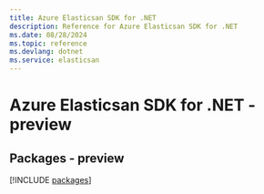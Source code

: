 ```yaml
---
title: Azure Elasticsan SDK for .NET
description: Reference for Azure Elasticsan SDK for .NET
ms.date: 08/28/2024
ms.topic: reference
ms.devlang: dotnet
ms.service: elasticsan
---
```

# Azure Elasticsan SDK for .NET - preview
## Packages - preview
[!INCLUDE [packages](elasticsan-index.md)]